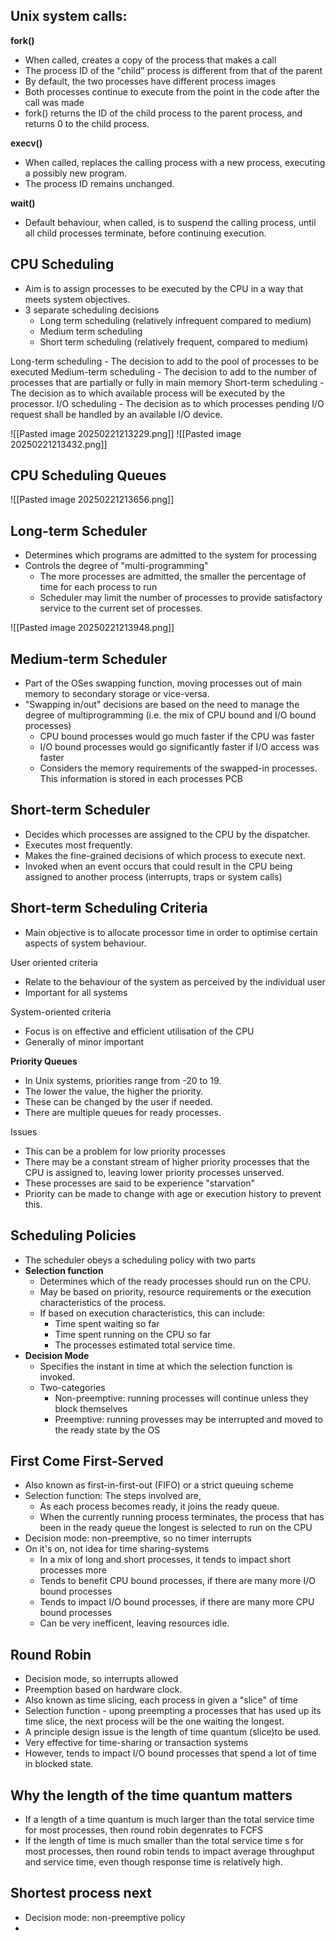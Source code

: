 
## Unix system calls:

**fork()**
- When called, creates a copy of the process that makes a call
- The process ID of the "child" process is different from that of the parent
- By default, the two processes have different process images
- Both processes continue to execute from the point in the code after the call was made
- fork() returns the ID of the child process to the parent process, and returns 0 to the child process. 

**execv()**
- When called, replaces the calling process with a new process, executing a possibly new program. 
- The process ID remains unchanged. 

**wait()**
- Default behaviour, when called, is to suspend the calling process, until all child processes terminate, before continuing execution. 

## CPU Scheduling

- Aim is to assign processes to be executed by the CPU in a way that meets system objectives. 
- 3 separate scheduling decisions
	- Long term scheduling (relatively infrequent compared to medium)
	- Medium term scheduling
	- Short term scheduling (relatively frequent, compared to medium)

Long-term scheduling - The decision to add to the pool of processes to be executed
Medium-term scheduling - The decision to add to the number of processes that are partially or fully in main memory
Short-term scheduling - The decision as to which available process will be executed by the processor. 
I/O scheduling - The decision as to which processes pending I/O request shall be handled by an available I/O device. 


![[Pasted image 20250221213229.png]]
![[Pasted image 20250221213432.png]]

## CPU Scheduling Queues

![[Pasted image 20250221213656.png]]
## Long-term Scheduler

- Determines which programs are admitted to the system for processing
- Controls the degree of "multi-programming"
	- The more processes are admitted, the smaller the percentage of time for each process to run
	- Scheduler may limit the number of processes to provide satisfactory service to the current set of processes. 

![[Pasted image 20250221213948.png]]

## Medium-term Scheduler

- Part of the OSes swapping function, moving processes out of main memory to secondary storage or vice-versa. 
- "Swapping in/out" decisions are based on the need to manage the degree of multiprogramming (i.e. the mix of CPU bound and I/O bound processes)
	- CPU bound processes would go much faster if the CPU was faster
	- I/O bound processes would go significantly faster if I/O access was faster
	- Considers the memory requirements of the swapped-in processes. This information is stored in each processes PCB

## Short-term Scheduler

- Decides which processes are assigned to the CPU by the dispatcher. 
- Executes most frequently. 
- Makes the fine-grained decisions of which process to execute next.
- Invoked when an event occurs that could result in the CPU being assigned to another process (interrupts, traps or system calls)

## Short-term Scheduling Criteria

- Main objective is to allocate processor time in order to optimise certain aspects of system behaviour. 

User oriented criteria
- Relate to the behaviour of the system as perceived by the individual user
- Important for all systems

System-oriented criteria
- Focus is on effective and efficient utilisation of the CPU
- Generally of minor important


**Priority Queues**

- In Unix systems, priorities range from -20 to 19.
- The lower the value, the higher the priority. 
- These can be changed by the user if needed. 
- There are multiple queues for ready processes. 

Issues
- This can be a problem for low priority processes
- There may be a constant stream of higher priority processes that the CPU is assigned to, leaving lower priority processes unserved. 
- These processes are said to be experience "starvation"
- Priority can be made to change with age or execution history to prevent this. 


## Scheduling Policies

- The scheduler obeys a scheduling policy with two parts
- **Selection function**
	- Determines which of the ready processes should run on the CPU. 
	- May be based on priority, resource requirements or the execution characteristics of the process.
	- If based on execution characteristics, this can include:
		- Time spent waiting so far
		- Time spent running on the CPU so far
		- The processes estimated total service time. 
- **Decision Mode**
	- Specifies the instant in time at which the selection function is invoked. 
	- Two-categories
		- Non-preemptive: running processes will continue unless they block themselves
		- Preemptive: running provesses may be interrupted and moved to the ready state by the OS

## First Come First-Served

- Also known as first-in-first-out (FIFO) or a strict queuing scheme
- Selection function: The steps involved are, 
	- As each process becomes ready, it joins the ready queue. 
	- When the currently running process terminates, the process that has been in the ready queue the longest is selected to run on the CPU 
- Decision mode: non-preemptive, so no timer interrupts
- On it's on, not idea for time sharing-systems
	- In a mix of long and short processes, it tends to impact short processes more
	- Tends to benefit CPU bound processes, if there are many more I/O bound processes
	- Tends to impact I/O bound processes, if there are many more CPU bound processes
	- Can be very inefficent, leaving resources idle. 

## Round Robin

- Decision mode, so interrupts allowed
- Preemption based on hardware clock. 
- Also known as time slicing, each process in given a "slice" of time
- Selection function - upong preempting a processes that has used up its time slice, the next process will be the one waiting the longest. 
- A principle design issue is the length of time quantum (slice)to be used. 
- Very effective for time-sharing or transaction systems
- However, tends to impact I/O bound processes that spend a lot of time in blocked state.

## Why the length of the time quantum matters

- If a length of a time quantum is much larger than the total service time for most processes, then round robin degenrates to FCFS
- If the length of time is much smaller than the total service time s for most processes, then round robin tends to impact average throughput and service time, even though response time is relatively high. 

## Shortest process next

- Decision mode: non-preemptive policy
- 